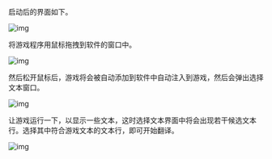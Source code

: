 
启动后的界面如下。

![img](https://image.lunatranslator.org/zh/basicuse/startup2.png) 

将游戏程序用鼠标拖拽到软件的窗口中。

![img](https://image.lunatranslator.org/zh/basicuse/load.png) 

然后松开鼠标后，游戏将会被自动添加到软件中自动注入到游戏，然后会弹出选择文本窗口。

![img](https://image.lunatranslator.org/zh/basicuse/loaded.png) 

让游戏运行一下，以显示一些文本，这时选择文本界面中将会出现若干候选文本行。选择其中符合游戏文本的文本行，即可开始翻译。

![img](https://image.lunatranslator.org/zh/basicuse/trans.png) 
